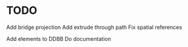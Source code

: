# TODO
Add bridge projection
Add extrude through path
Fix spatial references


Add elements to DDBB
Do documentation
